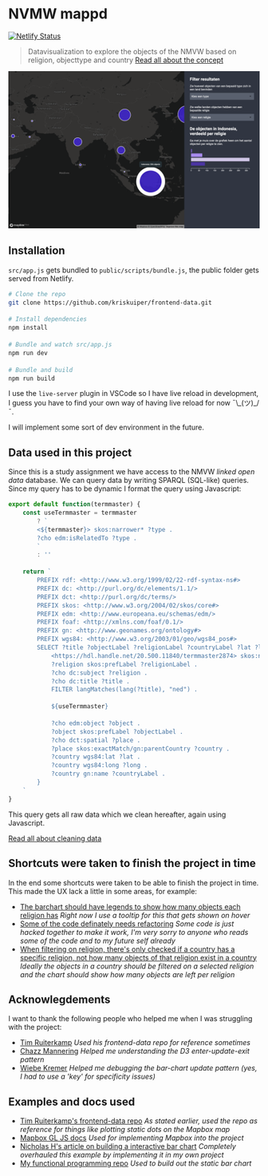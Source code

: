 # NVMW mappd
[![Netlify Status](https://api.netlify.com/api/v1/badges/e4c94d57-a6f5-4086-85ba-12a8be9162d2/deploy-status)](https://app.netlify.com/sites/frontend-data-kris-kuiper/deploys)

> Datavisualization to explore the objects of the NMVW based on religion, objecttype and country
[Read all about the concept](https://github.com/kriskuiper/frontend-data/wiki/Thinking-of-a-concept)

![App homepage](assets/home.png)

## Installation
`src/app.js` gets bundled to `public/scripts/bundle.js`, the public folder gets served from Netlify.

```bash
# Clone the repo
git clone https://github.com/kriskuiper/frontend-data.git

# Install dependencies
npm install

# Bundle and watch src/app.js
npm run dev

# Bundle and build
npm run build
```

I use the `live-server` plugin in VSCode so I have live reload in development, I guess you have to find your own way of having live reload for now ¯\\\_(ツ)_/¯. 

I will implement some sort of dev environment in the future.

## Data used in this project
Since this is a study assignment we have access to the NMVW *linked open data* database. We can query data by writing SPARQL (SQL-like) queries. Since my query has to be dynamic I format the query using Javascript:

```js
export default function(termmaster) {
	const useTermmaster = termmaster
		? `
		<${termmaster}> skos:narrower* ?type .
		?cho edm:isRelatedTo ?type .
		`
		: ''

	return `
		PREFIX rdf: <http://www.w3.org/1999/02/22-rdf-syntax-ns#>
		PREFIX dc: <http://purl.org/dc/elements/1.1/>
		PREFIX dct: <http://purl.org/dc/terms/>
		PREFIX skos: <http://www.w3.org/2004/02/skos/core#>
		PREFIX edm: <http://www.europeana.eu/schemas/edm/>
		PREFIX foaf: <http://xmlns.com/foaf/0.1/>
		PREFIX gn: <http://www.geonames.org/ontology#>
		PREFIX wgs84: <http://www.w3.org/2003/01/geo/wgs84_pos#>
		SELECT ?title ?objectLabel ?religionLabel ?countryLabel ?lat ?long WHERE {
			<https://hdl.handle.net/20.500.11840/termmaster2874> skos:narrower ?religion .
			?religion skos:prefLabel ?religionLabel .
			?cho dc:subject ?religion .
			?cho dc:title ?title .
			FILTER langMatches(lang(?title), "ned") .

			${useTermmaster}

			?cho edm:object ?object .
			?object skos:prefLabel ?objectLabel .
			?cho dct:spatial ?place .
			?place skos:exactMatch/gn:parentCountry ?country .
			?country wgs84:lat ?lat .
			?country wgs84:long ?long .
			?country gn:name ?countryLabel .
		}
	`
}
```

This query gets all raw data which we clean hereafter, again using Javascript.

[Read all about cleaning data](https://github.com/kriskuiper/frontend-data/wiki/Cleaning-the-data-(again))

## Shortcuts were taken to finish the project in time
In the end some shortcuts were taken to be able to finish the project in time. This made the UX lack a little in some areas, for example:
* [The barchart should have legends to show how many objects each religion has](link-to-ticket) *Right now I use a tooltip for this that gets shown on hover*
* [Some of the code definately needs refactoring]() *Some code is just hacked together to make it work, I'm very sorry to anyone who reads some of the code and to my future self already*
* [When filtering on religion, there's only checked if a country has a specific religion, not how many objects of that religion exist in a country]() *Ideally the objects in a country should be filtered on a selected religion and the chart should show how many objects are left per religion*

## Acknowlegdements
I want to thank the following people who helped me when I was struggling with the project:
* [Tim Ruiterkamp](https://github.com/timruiterkamp) *Used his frontend-data repo for reference sometimes*
* [Chazz Mannering]() *Helped me understanding the D3 enter-update-exit pattern* 
* [Wiebe Kremer]() *Helped me debugging the bar-chart update pattern (yes, I had to use a 'key' for specificity issues)*

## Examples and docs used
* [Tim Ruiterkamp's frontend-data repo](https://github.com/timruiterkamp/frontend-data) *As stated earlier, used the repo as reference for things like plotting static dots on the Mapbox map*
* [Mapbox GL JS docs](https://docs.mapbox.com/mapbox-gl-js/api/) *Used for implementing Mapbox into the project*
* [Nicholas H's article on building a interactive bar chart](https://bl.ocks.org/syncopika/f1c9036b0deb058454f825238a95b6be) *Completely overhauled this example by implementing it in my own project*
* [My functional programming repo](https://github.com/kriskuiper/functional-programming) *Used to build out the static bar chart*
